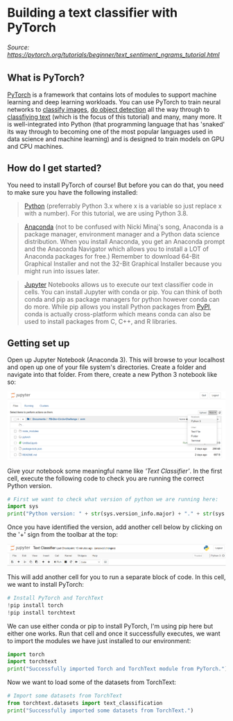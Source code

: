 # Building a text classifier with PyTorch 

###### Source: https://pytorch.org/tutorials/beginner/text_sentiment_ngrams_tutorial.html

## What is PyTorch?

[PyTorch](https://pytorch.org/) is a framework that contains lots of modules to support machine learning and deep learning workloads. You can use PyTorch to train neural networks to [classify images](https://pytorch.org/tutorials/beginner/transfer_learning_tutorial.html), [do object detection](https://pytorch.org/tutorials/intermediate/torchvision_tutorial.html) all the way through to [classfiying text](https://pytorch.org/tutorials/beginner/text_sentiment_ngrams_tutorial.html) (which is the focus of this tutorial) and many, many more. It is well-integrated into Python (that programming language that has 'snaked' its way through to becoming one of the most popular languages used in data science and machine learning) and is designed to train models on GPU and CPU machines. 

## How do I get started?
You need to install PyTorch of course! But before you can do that, you need to make sure you have the following installed: 
> [Python](https://www.python.org/downloads/) (preferrably Python 3.x where x is a variable so just replace x with a number). For this tutorial, we are using Python 3.8.

> [Anaconda](https://docs.continuum.io/anaconda/) (not to be confused with Nicki Minaj's song, Anaconda is a package manager, environment manager and a Python data science distribution. When you install Anaconda, you get an Anaconda prompt and the Anaconda Navigator which allows you to install a LOT of Anaconda packages for free.) Remember to download 64-Bit Graphical Installer and not the 32-Bit Graphical Installer because you might run into issues later. 

> [Jupyter](https://jupyter.org/install) Notebooks allows us to execute our text classifier code in cells. You can install Jupyter with conda or pip. You can think of both conda and pip as package managers for python however conda can do more. While pip allows you install Python packages from [PyPI](https://pypi.org/), conda is actually cross-platform which means conda can also be used to install packages from C, C++, and R libraries. 

## Getting set up 

Open up Jupyter Notebook (Anaconda 3). 
This will browse to your localhost and open up one of your file system's directories. Create a folder and navigate into that folder. From there, create a new Python 3 notebook like so: 

![Create Jupyter Notebook](images/create-jupyter-notebook.png)

Give your notebook some meaningful name like *'Text Classifier'*. 
In the first cell, execute the following code to check you are running the correct Python version. 

```python
# First we want to check what version of python we are running here: 
import sys
print("Python version: " + str(sys.version_info.major) + "." + str(sys.version_info.minor) + "." + str(sys.version_info.micro))
```

Once you have identified the version, add another cell below by clicking on the '+' sign from the toolbar at the top:

![Jupyter toolbar](images/jupyter-topbar.png)

This will add another cell for you to run a separate block of code. In this cell, we want to install PyTorch: 

```python 
# Install PyTorch and TorchText
!pip install torch
!pip install torchtext
```

We can use either conda or pip to install PyTorch, I'm using pip here but either one works. Run that cell and once it successfully executes, we want to import the modules we have just installed to our environment: 

```python 
import torch
import torchtext
print("Successfully imported Torch and TorchText module from PyTorch.")
```

Now we want to load some of the datasets from TorchText: 

```python 
# Import some datasets from TorchText
from torchtext.datasets import text_classification
print("Successfully imported some datasets from TorchText.")
```



